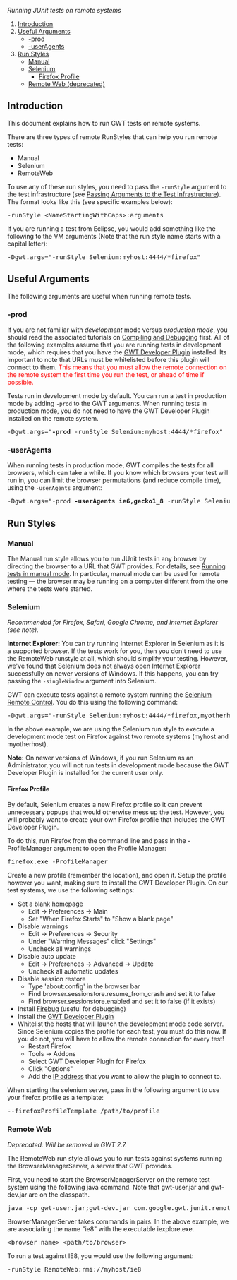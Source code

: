 <div style="font-style:italic; margin-top: 3px">Running JUnit tests on remote systems</div>

<ol class="toc" id="pageToc">  
  <li><a href="#Introduction">Introduction</a></li>
  <li><a href="#Useful_Arguments">Useful Arguments</a>
    <ul>
      <li><a href="#-prod">-prod</a></li>
      <li><a href="#-userAgents">-userAgents</a></li>
    </ul>
  </li>
  <li><a href="#Run_Styles">Run Styles</a>
    <ul>
      <li><a href="#Manual">Manual</a></li>
      <li><a href="#Selenium">Selenium</a>
        <ul>
          <li><a href="#Firefox_Profile">Firefox Profile</a></li>
        </ul>
      </li>
      <li><a href="#Remote_Web">Remote Web (deprecated)</a></li>
    </ul>
  </li>
</ol>


<h2 id="Introduction">Introduction</h2>

<p>This document explains how to run GWT tests on remote systems. </p>

<p>There are three types of remote RunStyles that can help you run remote tests: </p>

<ul>
  <li>Manual </li>
  <li>Selenium </li>
  <li>RemoteWeb </li>
</ul>

<p>To use any of these run styles, you need to pass the <code>-runStyle</code> argument to the test infrastructure
(see <a href="DevGuideTesting.html#passingTestArguments">Passing Arguments to the Test Infrastructure</a>).  The format looks like this
(see specific examples below):</p>

<pre class="prettyprint">-runStyle &lt;NameStartingWithCaps&gt;:arguments</pre>

<p>If you are running a test from Eclipse, you would add something like the following to the VM arguments (Note that the run style name
starts with a capital letter):</p>

<pre class="prettyprint">-Dgwt.args=&quot;-runStyle Selenium:myhost:4444/*firefox&quot;</pre>


<h2 id="Useful_Arguments">Useful Arguments</h2>

<p>The following arguments are useful when running remote tests. </p>

<h3 id="-prod">-prod</h3>

<p>If you are not familiar with <em>development</em> mode versus <em>production mode</em>, you should read the associated tutorials
on <a href="DevGuideCompilingAndDebugging.html">Compiling and Debugging</a> first. All of the following examples assume that you are running
tests in development mode, which requires that you have the
<a href="/missing-plugin/">GWT Developer Plugin</a> installed. Its important to note that URLs must be
whitelisted before this plugin will connect to them.  <font color="red">This means that you must allow the remote connection on the remote
system the first time you run the test, or ahead of time if possible.</font></p>

<p>Tests run in development mode by default. You can run a test in production mode by adding <code>-prod</code> to the GWT arguments. When
running tests in production mode, you do not need to have the GWT Developer Plugin installed on the remote system.</p>

<pre class="prettyprint">-Dgwt.args=&quot;<strong>-prod</strong> -runStyle Selenium:myhost:4444/*firefox&quot;</pre>


<h3 id="-userAgents">-userAgents</h3>

<p>When running tests in production mode, GWT compiles the tests for all browsers, which can take a while. If you know which browsers your test
will run in, you can limit the browser permutations (and reduce compile time), using the <code>-userAgents</code> argument:</p>

<pre class="prettyprint">-Dgwt.args=&quot;-prod <strong>-userAgents ie6,gecko1_8</strong> -runStyle Selenium:myhost:4444/*firefox&quot;</pre>


<h2 id="Run_Styles">Run Styles</h2>


<h3 id="Manual">Manual</h3>

<p>The Manual run style allows you to run JUnit tests in any browser by directing the browser to a URL that GWT provides. For details,
see <a href="DevGuideTesting.html#Manual_Mode">Running tests in manual mode</a>. In particular, manual mode can be used for remote testing &mdash;
the browser may be running on a computer different from the one where the tests were started. 
 
<h3 id="Selenium">Selenium</h3>

<p><i>Recommended for Firefox, Safari, Google Chrome, and Internet Explorer (see note).</i></p>

<p class="note"><b>Internet Explorer:</b> You can try running Internet Explorer in Selenium as it is a supported browser. If the tests work for you,
then you don&#x27;t need to use the RemoteWeb runstyle at all, which should simplify your testing.  However, we&#x27;ve found that
Selenium does not always open Internet Explorer successfully on newer versions of Windows.  If this happens, you can try passing the
<code>-singleWindow</code> argument into Selenium.</p>

<p>GWT can execute tests against a remote system running the <a href="http://seleniumhq.org/projects/remote-control/">Selenium Remote Control</a>.
You do this using the following command: </p>

<pre class="prettyprint">-Dgwt.args=&quot;-runStyle Selenium:myhost:4444/*firefox,myotherhost:4444/*firefox&quot;</pre>

<p>In the above example, we are using the Selenium run style to execute a development mode test on Firefox against two remote systems (myhost and myotherhost).  </p>

<a name="SeleniumInternetExplorerNote"></a>
<p class="note">
  <b>Note:</b> On newer versions of Windows, if you run Selenium as an Administrator, you will not run tests in development mode because the GWT
  Developer Plugin is installed for the current user only.
</p>


<h4 id="Firefox_Profile">Firefox Profile</h4>

<p>By default, Selenium creates a new Firefox profile so it can prevent unnecessary popups that would otherwise mess up the test.  However, you will probably
want to create your own Firefox profile that includes the GWT Developer Plugin.</p>

<p>To do this, run Firefox from the command line and pass in the -ProfileManager argument to open the Profile Manager: </p>

<pre class="prettyprint">firefox.exe -ProfileManager</pre>

<p>Create a new profile (remember the location), and open it. Setup the profile however you want, making sure to install the GWT Developer
Plugin. On our test systems, we use the following settings: </p>

<ul>
  <li>Set a blank homepage
    <ul>
      <li>Edit -&gt; Preferences -&gt; Main </li>
      <li>Set &quot;When Firefox Starts&quot; to &quot;Show a blank page&quot; </li>
    </ul>
  </li>

  <li>Disable warnings
    <ul>
      <li>Edit -&gt; Preferences -&gt; Security </li>
      <li>Under &quot;Warning Messages&quot; click &quot;Settings&quot; </li>
      <li>Uncheck all warnings </li>
    </ul>
  </li>

  <li>Disable auto update
    <ul>
      <li>Edit -&gt; Preferences -&gt; Advanced -&gt; Update </li>
      <li>Uncheck all automatic updates </li>
    </ul>
  </li>

  <li>Disable session restore
    <ul>
      <li>Type &#x27;about:config&#x27; in the browser bar </li>
      <li>Find browser.sessionstore.resume_from_crash and set it to false </li>
     <li>Find browser.sessionstore.enabled and set it to false (if it exists) </li>
    </ul>
  </li>

  <li>Install <a href="http://getfirebug.com/">Firebug</a> (useful for debugging) </li>

  <li>Install the <a href="/missing-plugin/">GWT Developer Plugin</a></li>

  <li>Whitelist the hosts that will launch the development mode code server.  Since Selenium copies the
      profile for each test, you must do this now.  If you do not, you will have to allow the remote connection for every test!
    <ul>
      <li>Restart Firefox </li>
      <li>Tools -&gt; Addons </li>
      <li>Select GWT Developer Plugin for Firefox</li>
      <li>Click &quot;Options&quot; </li>
      <li>Add the <u>IP address</u> that you want to allow the plugin to connect to.</li>
    </ul>
  </li>
</ul>

<p>When starting the selenium server, pass in the following argument to use your firefox profile as a template: </p>

<pre class="prettyprint">--firefoxProfileTemplate /path/to/profile</pre>

<h3 id="Remote_Web">Remote Web</h3>

<p><i>Deprecated. Will be removed in GWT 2.7.</i></p>

<p>The RemoteWeb run style allows you to run tests against systems running the BrowserManagerServer, a server that GWT provides. </p>

<p>First, you need to start the BrowserManagerServer on the remote test system using the following java command.  Note that gwt-user.jar and gwt-dev.jar are on the classpath. </p>

<pre class="prettyprint">java -cp gwt-user.jar;gwt-dev.jar com.google.gwt.junit.remote.BrowserManagerServer ie8 &quot;C:\Program Files\Internet Explorer\IEXPLORE.EXE&quot;</pre>

<p>BrowserManagerServer takes commands in pairs.  In the above example, we are associating the name &quot;ie8&quot; with the executable iexplore.exe. </p>

<pre class="prettyprint">&lt;browser name&gt; &lt;path/to/browser&gt;</pre>

<p>To run a test against IE8, you would use the following argument: </p>

<pre class="prettyprint">-runStyle RemoteWeb:rmi://myhost/ie8</pre>
